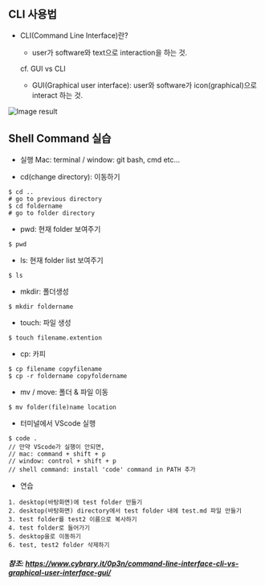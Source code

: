 ## CLI 사용법

* CLI(Command Line Interface)란?
  * user가 software와 text으로 interaction을 하는 것.

  cf. GUI vs CLI
  * GUI(Graphical user interface): user와 software가 icon(graphical)으로 interact 하는 것.

![Image result](http://www.itrelease.com/wp-content/uploads/2017/11/GUI-vs-CLI-720x359.png)

## Shell Command 실습

* 실행
  Mac: terminal / window: git bash, cmd etc...


* cd(change directory): 이동하기
```
$ cd ..
# go to previous directory
$ cd foldername
# go to folder directory
```

* pwd: 현재 folder 보여주기
```
$ pwd
```

* ls: 현재 folder list 보여주기
```
$ ls
```

* mkdir: 폴더생성

```
$ mkdir foldername
```

* touch: 파일 생성

```
$ touch filename.extention
```

* cp: 카피
```
$ cp filename copyfilename
$ cp -r foldername copyfoldername
```

* mv / move: 폴더 & 파일 이동

```
$ mv folder(file)name location
```

* 터미널에서 VScode 실행

```
$ code .
// 만약 VScode가 실행이 안되면,
// mac: command + shift + p
// window: control + shift + p
// shell command: install 'code' command in PATH 추가
```

* 연습

```
1. desktop(바탕화면)에 test folder 만들기
2. desktop(바탕화면) directory에서 test folder 내에 test.md 파일 만들기
3. test folder를 test2 이름으로 복사하기
4. test folder로 들어가기
5. desktop을로 이동하기
6. test, test2 folder 삭제하기
```

##### 참조: https://www.cybrary.it/0p3n/command-line-interface-cli-vs-graphical-user-interface-gui/

